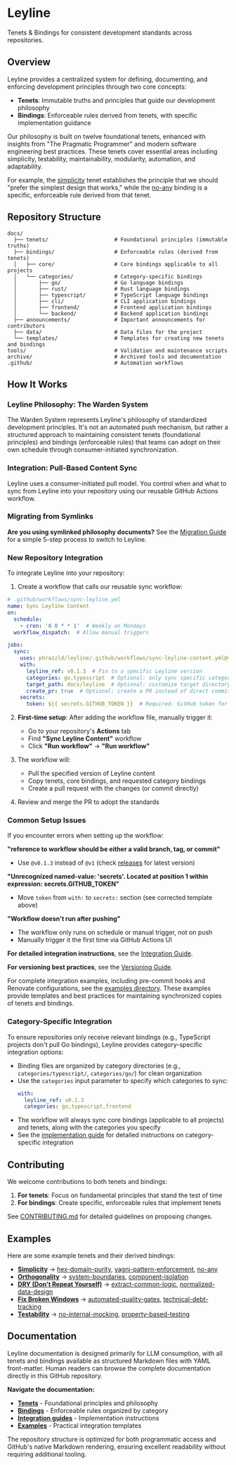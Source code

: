 # Leyline

Tenets & Bindings for consistent development standards across repositories.

## Overview

Leyline provides a centralized system for defining, documenting, and enforcing
development principles through two core concepts:

- **Tenets**: Immutable truths and principles that guide our development philosophy
- **Bindings**: Enforceable rules derived from tenets, with specific implementation
  guidance

Our philosophy is built on twelve foundational tenets, enhanced with insights from
"The Pragmatic Programmer" and modern software engineering best practices. These tenets
cover essential areas including simplicity, testability, maintainability, modularity,
automation, and adaptability.

For example, the [simplicity](./docs/tenets/simplicity.md) tenet establishes the
principle that we should "prefer the simplest design that works," while the
[no-any](./docs/bindings/categories/typescript/no-any.md) binding is a specific, enforceable rule
derived from that tenet.

## Repository Structure

```
docs/
  ├── tenets/                     # Foundational principles (immutable truths)
  ├── bindings/                   # Enforceable rules (derived from tenets)
  │   ├── core/                   # Core bindings applicable to all projects
  │   └── categories/             # Category-specific bindings
  │       ├── go/                 # Go language bindings
  │       ├── rust/               # Rust language bindings
  │       ├── typescript/         # TypeScript language bindings
  │       ├── cli/                # CLI application bindings
  │       ├── frontend/           # Frontend application bindings
  │       └── backend/            # Backend application bindings
  ├── announcements/              # Important announcements for contributors
  ├── data/                       # Data files for the project
  └── templates/                  # Templates for creating new tenets and bindings
tools/                            # Validation and maintenance scripts
archive/                          # Archived tools and documentation
.github/                          # Automation workflows
```

## How It Works

### Leyline Philosophy: The Warden System

The Warden System represents Leyline's philosophy of standardized development principles.
It's not an automated push mechanism, but rather a structured approach to maintaining
consistent tenets (foundational principles) and bindings (enforceable rules) that teams
can adopt on their own schedule through consumer-initiated synchronization.

### Integration: Pull-Based Content Sync

Leyline uses a consumer-initiated pull model. You control when and what to sync from Leyline
into your repository using our reusable GitHub Actions workflow.

### Migrating from Symlinks

**Are you using symlinked philosophy documents?** See the
[Migration Guide](./docs/migration-guide.md) for a simple 5-step process to switch to
Leyline.

### New Repository Integration

To integrate Leyline into your repository:

1. Create a workflow that calls our reusable sync workflow:

```yaml
# .github/workflows/sync-leyline.yml
name: Sync Leyline Content
on:
  schedule:
    - cron: '0 0 * * 1'  # Weekly on Mondays
  workflow_dispatch:  # Allow manual triggers

jobs:
  sync:
    uses: phrazzld/leyline/.github/workflows/sync-leyline-content.yml@v0.1.3
    with:
      leyline_ref: v0.1.3  # Pin to a specific Leyline version
      categories: go,typescript  # Optional: only sync specific categories
      target_path: docs/leyline  # Optional: customize target directory
      create_pr: true  # Optional: create a PR instead of direct commit
    secrets:
      token: ${{ secrets.GITHUB_TOKEN }}  # Required: GitHub token for repo access
```

2. **First-time setup**: After adding the workflow file, manually trigger it:
   - Go to your repository's **Actions** tab
   - Find **"Sync Leyline Content"** workflow
   - Click **"Run workflow"** → **"Run workflow"**

3. The workflow will:
   - Pull the specified version of Leyline content
   - Copy tenets, core bindings, and requested category bindings
   - Create a pull request with the changes (or commit directly)

4. Review and merge the PR to adopt the standards

### Common Setup Issues

If you encounter errors when setting up the workflow:

**"reference to workflow should be either a valid branch, tag, or commit"**
- Use `@v0.1.3` instead of `@v1` (check [releases](https://github.com/phrazzld/leyline/releases) for latest version)

**"Unrecognized named-value: 'secrets'. Located at position 1 within expression: secrets.GITHUB_TOKEN"**
- Move `token` from `with:` to `secrets:` section (see corrected template above)

**"Workflow doesn't run after pushing"**
- The workflow only runs on schedule or manual trigger, not on push
- Manually trigger it the first time via GitHub Actions UI

**For detailed integration instructions**, see the [Integration Guide](./docs/integration/pull-model-guide.md).

**For versioning best practices**, see the [Versioning Guide](./docs/integration/versioning-guide.md).

For complete integration examples, including pre-commit hooks and Renovate
configurations, see the [examples directory](./examples/). These examples provide
templates and best practices for maintaining synchronized copies of tenets and bindings.

### Category-Specific Integration

To ensure repositories only receive relevant bindings (e.g., TypeScript projects don't
pull Go bindings), Leyline provides category-specific integration options:

- Binding files are organized by category directories (e.g., `categories/typescript/`, `categories/go/`) for clean organization
- Use the `categories` input parameter to specify which categories to sync:
  ```yaml
  with:
    leyline_ref: v0.1.3
    categories: go,typescript,frontend
  ```
- The workflow will always sync core bindings (applicable to all projects) and tenets, along with the categories you specify
- See the [implementation guide](./docs/implementation-guide.md) for detailed
  instructions on category-specific integration

## Contributing

We welcome contributions to both tenets and bindings:

1. **For tenets**: Focus on fundamental principles that stand the test of time
1. **For bindings**: Create specific, enforceable rules that implement tenets

See [CONTRIBUTING.md](./docs/CONTRIBUTING.md) for detailed guidelines on proposing
changes.

## Examples

Here are some example tenets and their derived bindings:

- **[Simplicity](./docs/tenets/simplicity.md)** →
  [hex-domain-purity](./docs/bindings/core/hex-domain-purity.md),
  [yagni-pattern-enforcement](./docs/bindings/core/yagni-pattern-enforcement.md),
  [no-any](./docs/bindings/categories/typescript/no-any.md)
- **[Orthogonality](./docs/tenets/orthogonality.md)** →
  [system-boundaries](./docs/bindings/core/system-boundaries.md),
  [component-isolation](./docs/bindings/core/component-isolation.md)
- **[DRY (Don't Repeat Yourself)](./docs/tenets/dry-dont-repeat-yourself.md)** →
  [extract-common-logic](./docs/bindings/core/extract-common-logic.md),
  [normalized-data-design](./docs/bindings/core/normalized-data-design.md)
- **[Fix Broken Windows](./docs/tenets/fix-broken-windows.md)** →
  [automated-quality-gates](./docs/bindings/core/automated-quality-gates.md),
  [technical-debt-tracking](./docs/bindings/core/technical-debt-tracking.md)
- **[Testability](./docs/tenets/testability.md)** →
  [no-internal-mocking](./docs/bindings/core/no-internal-mocking.md),
  [property-based-testing](./docs/bindings/core/property-based-testing.md)

## Documentation

Leyline documentation is designed primarily for LLM consumption, with all tenets and bindings
available as structured Markdown files with YAML front-matter. Human readers can browse the
complete documentation directly in this GitHub repository.

**Navigate the documentation:**
- **[Tenets](./docs/tenets/)** - Foundational principles and philosophy
- **[Bindings](./docs/bindings/)** - Enforceable rules organized by category
- **[Integration guides](./docs/integration/)** - Implementation instructions
- **[Examples](./examples/)** - Practical integration templates

The repository structure is optimized for both programmatic access and GitHub's native
Markdown rendering, ensuring excellent readability without requiring additional tooling.
